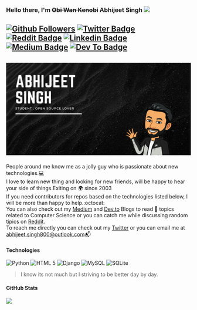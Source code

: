 ### Hello there, I'm ~~Obi Wan Kenobi~~ Abhijeet Singh <img src="https://media.giphy.com/media/hvRJCLFzcasrR4ia7z/giphy.gif" width="25px">
[![Github Followers](https://img.shields.io/github/followers/abhijeet-singh800?logo=%3Csvg%20role%3D%22img%22%20viewBox%3D%220%200%2024%2024%22%20xmlns%3D%22http%3A%2F%2Fwww.w3.org%2F2000%2Fsvg%22%3E%3Ctitle%3EGitHub%3C%2Ftitle%3E%3Cpath%20d%3D%22M12%20.297c-6.63%200-12%205.373-12%2012%200%205.303%203.438%209.8%208.205%2011.385.6.113.82-.258.82-.577%200-.285-.01-1.04-.015-2.04-3.338.724-4.042-1.61-4.042-1.61C4.422%2018.07%203.633%2017.7%203.633%2017.7c-1.087-.744.084-.729.084-.729%201.205.084%201.838%201.236%201.838%201.236%201.07%201.835%202.809%201.305%203.495.998.108-.776.417-1.305.76-1.605-2.665-.3-5.466-1.332-5.466-5.93%200-1.31.465-2.38%201.235-3.22-.135-.303-.54-1.523.105-3.176%200%200%201.005-.322%203.3%201.23.96-.267%201.98-.399%203-.405%201.02.006%202.04.138%203%20.405%202.28-1.552%203.285-1.23%203.285-1.23.645%201.653.24%202.873.12%203.176.765.84%201.23%201.91%201.23%203.22%200%204.61-2.805%205.625-5.475%205.92.42.36.81%201.096.81%202.22%200%201.606-.015%202.896-.015%203.286%200%20.315.21.69.825.57C20.565%2022.092%2024%2017.592%2024%2012.297c0-6.627-5.373-12-12-12%22%2F%3E%3C%2Fsvg%3E)][GitHub-Profile]
[![Twitter Badge](https://img.shields.io/badge/-Twitter-00acee?style=flat&logo=Twitter&logoColor=white)][Twitter-Profile]
[![Reddit Badge](https://img.shields.io/badge/Reddit-FF4500?style=flat&logo=reddit&logoColor=white)][Reddit-Profile]
[![Linkedin Badge](https://img.shields.io/badge/-LinkedIn-0e76a8?style=flat&logo=Linkedin&logoColor=white)][Linkedin-Profile]
[![Medium Badge](https://img.shields.io/badge/Medium-12100E?style=flat&logo=medium&logoColor=white)][Medium-Profile]
[![Dev To Badge](https://img.shields.io/badge/dev.to-0A0A0A?style=flat&logo=dev.to&logoColor=white)][DevTo-Profile]
---
![Profile Banner](profile-banner.jpeg)
---
People around me know me as a jolly guy who is passionate about new technologies.:computer:<br/>
I love to learn new thing and looking for new friends, will be happy to hear your side of things.Exiting on :earth_africa: since 2003<br/>
If you need contributors for repos based on the technologies listed below, I will be more than happy to help.:octocat:<br/>
You can also check out my [Medium][Medium-Profile] and [Dev.to][DevTo-Profile] Blogs to read :bookmark_tabs: topics related to Computer Science or you can catch me while discussing random tipics on [Reddit][Reddit-Profile].<br/>
To reach me directly you can check out my [Twitter][Twitter-Profile] or you can email me at abhijeet.singh800@outlook.com:mailbox_with_mail:<br/>

#### Technologies
![Python](https://img.shields.io/badge/Python-14354C?style=flat&logo=python&logoColor=white)
![HTML 5](https://img.shields.io/badge/HTML-239120?style=flat&logo=html5&logoColor=white)
![Django](https://img.shields.io/badge/Django-092E20?style=flat&logo=django&logoColor=white)
![MySQL](https://img.shields.io/badge/MySQL-00000F?style=flat&logo=mysql&logoColor=white)
![SQLite](https://img.shields.io/badge/SQLite-07405E?style=flat&logo=sqlite&logoColor=white)
>I know its not much but I striving to be better day by day.

#### GitHub Stats
<p>
  <img height="180em" src="https://github-readme-stats.vercel.app/api?username=abhijeet-singh800&show_icons=true&hide_border=true&&count_private=true&include_all_commits=true" />
  <!--  <img height="180em" src="https://github-readme-stats.vercel.app/api/top-langs/?username=abhijeet-singh800&exclude_repo=KNN-Image-Classification&show_icons=true&hide_border=true&layout=compact&langs_count=3"/>  -->
</p>


<!-- Also Add Recent Blogs after Some time -->
<!-- Try to fix the second tag that is commented out in the Github Stats -->

[Medium-Profile]:https://medium.com/@abhijeet-singh
[DevTo-Profile]:https://dev.to/abhijeet_800
[Linkedin-Profile]:https://www.linkedin.com/mwlite/in/abhijeet-singh-864b571aa
[Reddit-Profile]:https://www.reddit.com/u/Plastic_Lynx1335?utm_medium=android_app&utm_source=share
[Instagram-Profile]:https:
[Twitter-Profile]:https://www.twitter.com/abhijeet_800
[GitHub-Profile]:https://github.com/abhijeet-singh800
